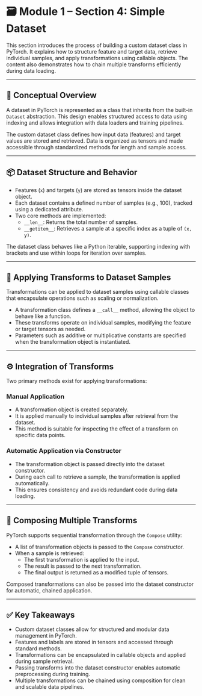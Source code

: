 # 🗃️ Module 1 – Section 4: Simple Dataset

This section introduces the process of building a custom dataset class in PyTorch. It explains how to structure feature and target data, retrieve individual samples, and apply transformations using callable objects. The content also demonstrates how to chain multiple transforms efficiently during data loading.

---

## 🧩 Conceptual Overview

A dataset in PyTorch is represented as a class that inherits from the built-in `Dataset` abstraction. This design enables structured access to data using indexing and allows integration with data loaders and training pipelines.

The custom dataset class defines how input data (features) and target values are stored and retrieved. Data is organized as tensors and made accessible through standardized methods for length and sample access.

---

## 📦 Dataset Structure and Behavior

- Features (`x`) and targets (`y`) are stored as tensors inside the dataset object.
- Each dataset contains a defined number of samples (e.g., 100), tracked using a dedicated attribute.
- Two core methods are implemented:
  - `__len__`: Returns the total number of samples.
  - `__getitem__`: Retrieves a sample at a specific index as a tuple of `(x, y)`.

The dataset class behaves like a Python iterable, supporting indexing with brackets and use within loops for iteration over samples.

---

## 🔁 Applying Transforms to Dataset Samples

Transformations can be applied to dataset samples using callable classes that encapsulate operations such as scaling or normalization.

- A transformation class defines a `__call__` method, allowing the object to behave like a function.
- These transforms operate on individual samples, modifying the feature or target tensors as needed.
- Parameters such as additive or multiplicative constants are specified when the transformation object is instantiated.

---

## ⚙️ Integration of Transforms

Two primary methods exist for applying transformations:

### Manual Application

- A transformation object is created separately.
- It is applied manually to individual samples after retrieval from the dataset.
- This method is suitable for inspecting the effect of a transform on specific data points.

### Automatic Application via Constructor

- The transformation object is passed directly into the dataset constructor.
- During each call to retrieve a sample, the transformation is applied automatically.
- This ensures consistency and avoids redundant code during data loading.

---

## 🔗 Composing Multiple Transforms

PyTorch supports sequential transformation through the `Compose` utility:

- A list of transformation objects is passed to the `Compose` constructor.
- When a sample is retrieved:
  - The first transformation is applied to the input.
  - The result is passed to the next transformation.
  - The final output is returned as a modified tuple of tensors.

Composed transformations can also be passed into the dataset constructor for automatic, chained application.

---

## ✅ Key Takeaways

- Custom dataset classes allow for structured and modular data management in PyTorch.
- Features and labels are stored in tensors and accessed through standard methods.
- Transformations can be encapsulated in callable objects and applied during sample retrieval.
- Passing transforms into the dataset constructor enables automatic preprocessing during training.
- Multiple transformations can be chained using composition for clean and scalable data pipelines.
